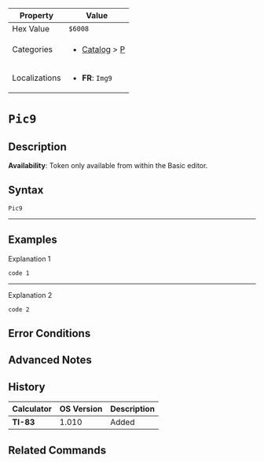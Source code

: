 | Property      | Value |
|---------------|-------|
| Hex Value     | `$6008`|
| Categories    | <ul><li>[Catalog](../categories/Catalog.md) > [P](../categories/Catalog.md#P)</li></ul> |
| Localizations | <ul><li><b>FR</b>: `Img9`</li></ul> |

# `Pic9`

## Description



<b>Availability</b>: Token only available from within the Basic editor.

## Syntax
`Pic9`

<hr>

## Examples

Explanation 1
```ti-basic
code 1
```
---
Explanation 2
```ti-basic
code 2
```

## Error Conditions


## Advanced Notes


## History
| Calculator | OS Version | Description |
|------------|------------|-------------|
| <b>TI-83</b> | 1.010 | Added

## Related Commands

    